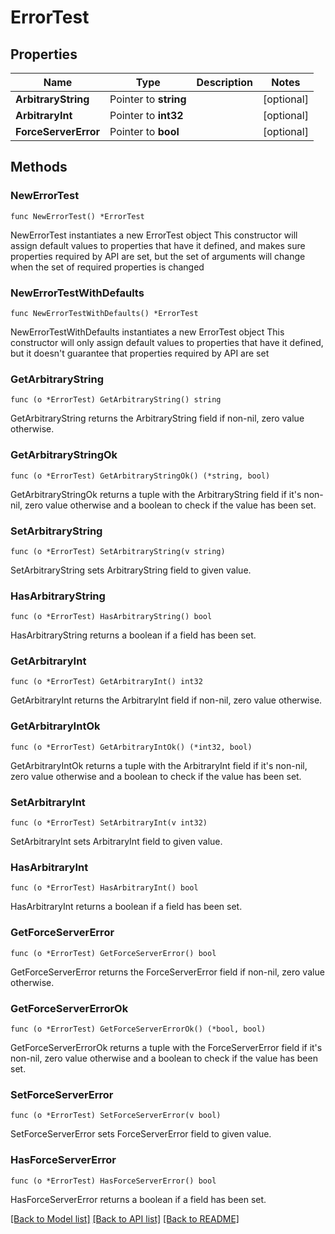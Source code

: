 # ErrorTest

## Properties

Name | Type | Description | Notes
------------ | ------------- | ------------- | -------------
**ArbitraryString** | Pointer to **string** |  | [optional] 
**ArbitraryInt** | Pointer to **int32** |  | [optional] 
**ForceServerError** | Pointer to **bool** |  | [optional] 

## Methods

### NewErrorTest

`func NewErrorTest() *ErrorTest`

NewErrorTest instantiates a new ErrorTest object
This constructor will assign default values to properties that have it defined,
and makes sure properties required by API are set, but the set of arguments
will change when the set of required properties is changed

### NewErrorTestWithDefaults

`func NewErrorTestWithDefaults() *ErrorTest`

NewErrorTestWithDefaults instantiates a new ErrorTest object
This constructor will only assign default values to properties that have it defined,
but it doesn't guarantee that properties required by API are set

### GetArbitraryString

`func (o *ErrorTest) GetArbitraryString() string`

GetArbitraryString returns the ArbitraryString field if non-nil, zero value otherwise.

### GetArbitraryStringOk

`func (o *ErrorTest) GetArbitraryStringOk() (*string, bool)`

GetArbitraryStringOk returns a tuple with the ArbitraryString field if it's non-nil, zero value otherwise
and a boolean to check if the value has been set.

### SetArbitraryString

`func (o *ErrorTest) SetArbitraryString(v string)`

SetArbitraryString sets ArbitraryString field to given value.

### HasArbitraryString

`func (o *ErrorTest) HasArbitraryString() bool`

HasArbitraryString returns a boolean if a field has been set.

### GetArbitraryInt

`func (o *ErrorTest) GetArbitraryInt() int32`

GetArbitraryInt returns the ArbitraryInt field if non-nil, zero value otherwise.

### GetArbitraryIntOk

`func (o *ErrorTest) GetArbitraryIntOk() (*int32, bool)`

GetArbitraryIntOk returns a tuple with the ArbitraryInt field if it's non-nil, zero value otherwise
and a boolean to check if the value has been set.

### SetArbitraryInt

`func (o *ErrorTest) SetArbitraryInt(v int32)`

SetArbitraryInt sets ArbitraryInt field to given value.

### HasArbitraryInt

`func (o *ErrorTest) HasArbitraryInt() bool`

HasArbitraryInt returns a boolean if a field has been set.

### GetForceServerError

`func (o *ErrorTest) GetForceServerError() bool`

GetForceServerError returns the ForceServerError field if non-nil, zero value otherwise.

### GetForceServerErrorOk

`func (o *ErrorTest) GetForceServerErrorOk() (*bool, bool)`

GetForceServerErrorOk returns a tuple with the ForceServerError field if it's non-nil, zero value otherwise
and a boolean to check if the value has been set.

### SetForceServerError

`func (o *ErrorTest) SetForceServerError(v bool)`

SetForceServerError sets ForceServerError field to given value.

### HasForceServerError

`func (o *ErrorTest) HasForceServerError() bool`

HasForceServerError returns a boolean if a field has been set.


[[Back to Model list]](../README.md#documentation-for-models) [[Back to API list]](../README.md#documentation-for-api-endpoints) [[Back to README]](../README.md)


